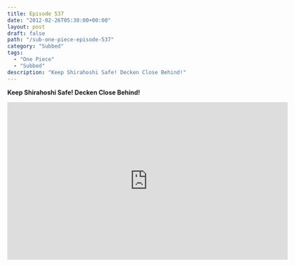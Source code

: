 ```yaml
---
title: Episode 537
date: "2012-02-26T05:30:00+00:00"
layout: post
draft: false
path: "/sub-one-piece-episode-537"
category: "Subbed"
tags:
  - "One Piece"
  - "Subbed"
description: "Keep Shirahoshi Safe! Decken Close Behind!"
---
```


**Keep Shirahoshi Safe! Decken Close Behind!**

<iframe width="640" height="360" src="https://www.rapidvideo.com/e/G6FRPF8KSN" frameborder="0" marginwidth=0 marginheight=0 scrolling=no allowfullscreen></iframe>

